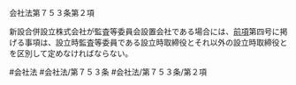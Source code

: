 会社法第７５３条第２項

新設合併設立株式会社が監査等委員会設置会社である場合には、[前項](会社法＿＿＿＿第７５３条第１項)第四号に掲げる事項は、設立時監査等委員である設立時取締役とそれ以外の設立時取締役とを区別して定めなければならない。

#会社法
#会社法/第７５３条
#会社法/第７５３条/第２項
